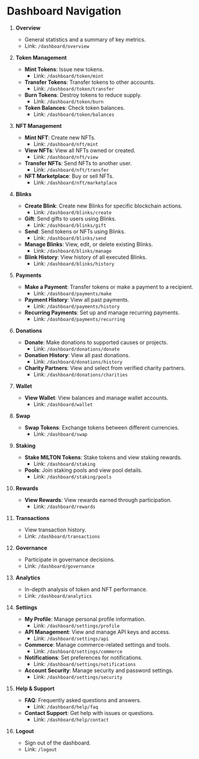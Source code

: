 # Dashboard Navigation

1. **Overview**
   - General statistics and a summary of key metrics.
   - Link: `/dashboard/overview`

2. **Token Management**
   - **Mint Tokens**: Issue new tokens.
     - Link: `/dashboard/token/mint`
   - **Transfer Tokens**: Transfer tokens to other accounts.
     - Link: `/dashboard/token/transfer`
   - **Burn Tokens**: Destroy tokens to reduce supply.
     - Link: `/dashboard/token/burn`
   - **Token Balances**: Check token balances.
     - Link: `/dashboard/token/balances`

3. **NFT Management**
   - **Mint NFT**: Create new NFTs.
     - Link: `/dashboard/nft/mint`
   - **View NFTs**: View all NFTs owned or created.
     - Link: `/dashboard/nft/view`
   - **Transfer NFTs**: Send NFTs to another user.
     - Link: `/dashboard/nft/transfer`
   - **NFT Marketplace**: Buy or sell NFTs.
     - Link: `/dashboard/nft/marketplace`

4. **Blinks**
   - **Create Blink**: Create new Blinks for specific blockchain actions.
     - Link: `/dashboard/blinks/create`
   - **Gift**: Send gifts to users using Blinks.
     - Link: `/dashboard/blinks/gift`
   - **Send**: Send tokens or NFTs using Blinks.
     - Link: `/dashboard/blinks/send`
   - **Manage Blinks**: View, edit, or delete existing Blinks.
     - Link: `/dashboard/blinks/manage`
   - **Blink History**: View history of all executed Blinks.
     - Link: `/dashboard/blinks/history`

5. **Payments**
   - **Make a Payment**: Transfer tokens or make a payment to a recipient.
     - Link: `/dashboard/payments/make`
   - **Payment History**: View all past payments.
     - Link: `/dashboard/payments/history`
   - **Recurring Payments**: Set up and manage recurring payments.
     - Link: `/dashboard/payments/recurring`

6. **Donations**
   - **Donate**: Make donations to supported causes or projects.
     - Link: `/dashboard/donations/donate`
   - **Donation History**: View all past donations.
     - Link: `/dashboard/donations/history`
   - **Charity Partners**: View and select from verified charity partners.
     - Link: `/dashboard/donations/charities`

7. **Wallet**
   - **View Wallet**: View balances and manage wallet accounts.
     - Link: `/dashboard/wallet`

8. **Swap**
   - **Swap Tokens**: Exchange tokens between different currencies.
     - Link: `/dashboard/swap`

9. **Staking**
   - **Stake MILTON Tokens**: Stake tokens and view staking rewards.
     - Link: `/dashboard/staking`
   - **Pools**: Join staking pools and view pool details.
     - Link: `/dashboard/staking/pools`

10. **Rewards**
    - **View Rewards**: View rewards earned through participation.
      - Link: `/dashboard/rewards`

11. **Transactions**
    - View transaction history.
    - Link: `/dashboard/transactions`

12. **Governance**
    - Participate in governance decisions.
    - Link: `/dashboard/governance`

13. **Analytics**
    - In-depth analysis of token and NFT performance.
    - Link: `/dashboard/analytics`

14. **Settings**
    - **My Profile**: Manage personal profile information.
      - Link: `/dashboard/settings/profile`
    - **API Management**: View and manage API keys and access.
      - Link: `/dashboard/settings/api`
    - **Commerce**: Manage commerce-related settings and tools.
      - Link: `/dashboard/settings/commerce`
    - **Notifications**: Set preferences for notifications.
      - Link: `/dashboard/settings/notifications`
    - **Account Security**: Manage security and password settings.
      - Link: `/dashboard/settings/security`

15. **Help & Support**
    - **FAQ**: Frequently asked questions and answers.
      - Link: `/dashboard/help/faq`
    - **Contact Support**: Get help with issues or questions.
      - Link: `/dashboard/help/contact`

16. **Logout**
    - Sign out of the dashboard.
    - Link: `/logout`
